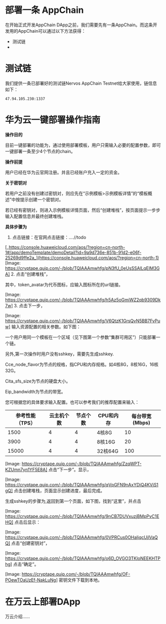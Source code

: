 # 部署一条 AppChain

在开始正式开发AppChain DApp之前，我们需要先有一条AppChain。而这条开发用的AppChain可以通过以下方法获得：
* 测试链
* 

# 测试链

我们提供一条已部署好的测试链Nervos AppChain Testnet给大家使用，链信息如下：

`47.94.105.230:1337`


# 华为云一键部署操作指南

**操作目的**

目前一键部署的功能为，通过使用部署模板，用户只需输入必要的配置参数，即可一键部署一条至少4个节点的chain。

**操作前提**

用户已经在华为云官网注册。并且已经账户充入一定的资金。

**关于密钥对**

若用户之前没有创建过密钥对，则应先在“示例模板>示例模板详情”的“模板概述”中按提示创建一个密钥对。

若已经有密钥对，则进入示例模板详情页面，然后“创建堆栈”，按页面提示一步步输入配置信息并最终创建堆栈。

**具体步骤为**

1. 点击链接：在官网点击链接：….//todo

[_https://console.huaweicloud.com/aos/?region=cn-north-1#/app/demoTemplate/demoDetail?id=9a9d736e-851b-91d2-e06f-25269d9ffe2a_](https://console.huaweicloud.com/aos/?region=cn-north-1)
[Image: https://cryptape.quip.com/-/blob/TQIAAAmwhfg/pN3fU_0eUsSSAlLqEIM3GA]
2. 点击“创建堆栈”，

其中，token_avatar为代币图标，应输入图标所在的url链接。

[Image: https://cryptape.quip.com/-/blob/TQIAAAmwhfg/h5Az5oGmiWZ2qb9309Dk7w]
3. 点击下一步，

[Image: https://cryptape.quip.com/-/blob/TQIAAAmwhfg/V6QtzK1GrsQvN5BB7FvPuw]
输入资源配置的相关参数。如下图：

一个用户用同一个模板在一个区域（见下图第一个参数“集群可用区”）只能部署一个链。

另外,第一次操作时用户没有sshkey，需要先生成sshkey.

Cce_node_flavor为节点的规格，指CPU和内存规格。如4核8G，8核16G，16核32G。

Cita_sfs_size为节点的硬盘大小。

Eip_bandwidth为节点的带宽。

您可根据您的具体要求输入配置。也可以参考我们的推荐配置来输入：

|参考性能（TPS）	|云主机个数	|节点个数	|CPU和内存	|每台带宽(Mbps)	|
|---	|---	|---	|---	|---	|
|1500	|4	|4	|4核8G	|10	|
|3900	|4	|4	|8核16G	|20	|
|15000	|4	|4	|32核64G	|100	|

[Image: https://cryptape.quip.com/-/blob/TQIAAAmwhfg/ZzqWPT-KZUmn7yn1YF5E8A]
点击“下一步”。显示，

[Image: https://cryptape.quip.com/-/blob/TQIAAAmwhfg/qVpGFN9nAxYDiQ4KVjS1gQ]
点击创建堆栈，页面显示创建进度，最后完成。

生成sshkey的步骤为,返回到第一个页面，如下图，找到“这里”，并点击

[Image: https://cryptape.quip.com/-/blob/TQIAAAmwhfg/9nCB7DUVxuzjBMpPvC1EHQ]
点击后显示：

[Image: https://cryptape.quip.com/-/blob/TQIAAAmwhfg/0VPRCus0OHaIjqcUjlVaQQ]
点击“创建密钥对”，

[Image: https://cryptape.quip.com/-/blob/TQIAAAmwhfg/o6D_OVGO3TKloNEEKHTPhg]
点击“确定”。

[Image: https://cryptape.quip.com/-/blob/TQIAAAmwhfg/OF-POewTOaUzEf-NakLuNg]
密钥文件下载到本地。


# 在万云上部署DApp

万云介绍……